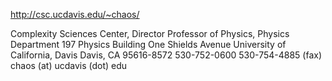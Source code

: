 

http://csc.ucdavis.edu/~chaos/

Complexity Sciences Center, Director
Professor of Physics, Physics Department
197 Physics Building
One Shields Avenue
University of California, Davis
Davis, CA 95616-8572
530-752-0600
530-754-4885 (fax)
chaos (at) ucdavis (dot) edu
